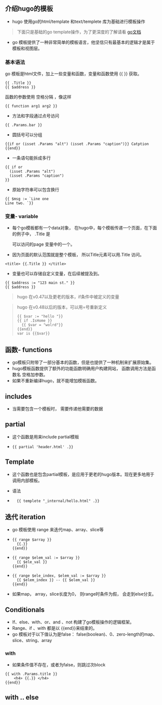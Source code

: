## 介绍hugo的模板

- hugo 使用go的html/template 和text/templete 库为基础进行模板操作

> 下面只是基础的go template操作，为了更深度的了解请看 [go文档](https://golang.org/pkg/text/template/)

- go 模板提供了一种非常简单的模板语言，他坚信只有最基本的逻辑才是属于模板和视图层。





### 基本语法

go 模板是html文件，加上一些变量和函数，变量和函数使用   {{ }} 获取。

```
{{ .Title }}
{{ $address }}
```

 函数的参数使用 空格分隔 ，像这样

```
{{ function arg1 arg2 }}
```

- 方法和字段通过点号访问

```
{{ .Params.bar }}
```

- 圆括号可以分组

```
{{if or (isset .Params "alt") (isset .Params "caption")}} Catption {{end}}
```

- 一条语句能拆成多行

```
{{ if or 
  (isset .Params "alt") 
  (isset .Params "caption")
}}
```

- 原始字符串可以包含换行

```
{{ $msg := `Line one 
Line two. `}}
```



### 变量- variable

- 每个go模板都有一个data对象， 在hugo中，每个模板传递一个页面，在下面的例子中， .Title 是

  可以访问的page  变量中的一个。

- 因为页面的默认范围就是整个模板， 所以Title元素可以用.Title 访问。

```
<title> {{.Title }} </title>
```

- 变量也可以存储自定义变量，在后续被提及到。

```
{{ $address := "123 main st." }}
{{ $address }}

```
> hugo 在v0.47以及更老的版本，if条件中被定义的变量

> hugo 在v0.48以后的版本，可以用=号重新定义
>
> ```
> {{ $var := "hello "}}
> {{ if .IsHome }}
> 	{{ $var = "wolrd"}}
> {{end}}
> var is {{$var}}
> ```



## 函数- functions

- go模板只附带了一部分基本的函数，但是也提供了一种机制来扩展原始集。
- hugo模板函数提供了额外的功能函数明确用户构建网站， 函数调用方法是函数名 空格加参数。
- 如果不重新编译hugo，就不能增加模板函数。



## includes 

- 当需要包含一个模板时， 需要传递他需要的数据



## partial 

- 这个函数是用来include partial模板

- ```
  {{ partial 'header.html' .}}
  ```



## Template

- 这个函数也是包含partial模板，是应用于更老的hugo版本。现在更多地用于调用内部模板。

- 语法

- ```
  	{{ templete "_internal/hello.html" .}}
  ```



##  迭代 iteration

- go 模板使用 range 来迭代map、array、slice等

- ```
  {{ range $array }}
  	{{.}}  
  {{end}}
  ```

- ```
  {{ range $elem_val := $array }}
  	{{ $ele_val }}
  {{end}}
  ```

- ```
  {{ range $ele_index, $elem_val := $array }}
  	{{ $elem_index }} -- {{ $elem_val }}
  {{end}}
  ```

-   如果map， array，slice长度为0， 则range时条件为假， 会走到else分支。



## Conditionals

- If、else、with、or、and 、not 构建了go模板操作的逻辑框架。
- Range、if 、with 都是以 {{end}}来结束的。
- go 模板对于以下值认为是false： false(boolean)、0、zero-length的map、slice、string、array

### with

- 如果条件值不存在，或者为false，则跳过次block

```
{{ with .Params.title }}
	<h4> {{.}} </h4>
{{end}}
```



## with .. else

